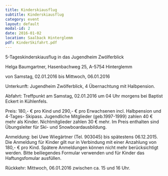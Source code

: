 ```yaml
---
title: Kinderskiausflug
subtitle: Kinderskiausflug
category: event
layout: default
modal-id: 2
date: 2016-01-02
location: Saalback Hinterglemm
pdf: KinderSkifahrt.pdf
---
```


5-Tageskinderskiausflug in das Jugendheim Zwölferblick

Helga Baumgartner, Hasenbachweg 25, A-5754 Hinterglemm

von Samstag, 02.01.2016 bis Mittwoch, 06.01.2016

Unterkunft: Jugendheim Zwölferblick, 4 Übernachtung mit Halbpension.

Abfahrt: Treffpunkt am Samstag, 02.01.2016 um 04 Uhr morgens bei Baptist Eckert in Kühlenfels.

Preis: 180,- € pro Kind und 290,- € pro Erwachsenen incl. Halbpension und 4-Tages-
Skipass. Jugendliche Mitglieder (geb.1997-1999) zahlen 40 € mehr als Kinder.
Nichtmitglieder zahlen 30 € mehr.
Im Preis enthalten sind Übungsleiter für Ski- und Snowboardausbildung.

Anmeldung: bei Uwe Wiegärtner (Tel. 903045) bis spätestens 06.12.2015. Die Anmeldung für
Kinder gilt nur in Verbindung mit einer Anzahlung von 180,- € pro Kind. Spätere
Anmeldungen können nicht mehr berücksichtigt werden. Bitte beiliegendes
Formular verwenden und für Kinder das Haftungsfomular ausfüllen.

Rückkehr: Mittwoch, 06.01.2016 zwischen ca. 15 und 16 Uhr.
